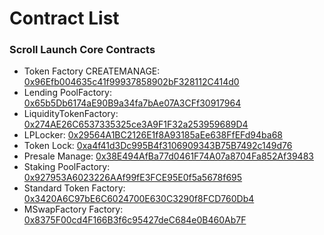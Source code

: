# Contract List

### Scroll Launch Core Contracts

- Token Factory CREATEMANAGE: [0x96Efb004635c41f99937858902bF328112C414d0](https://sepolia.scrollscan.com/address/0x96Efb004635c41f99937858902bF328112C414d0)
- Lending PoolFactory: [0x65b5Db6174aE90B9a34fa7bAe07A3CFf30917964](https://sepolia.scrollscan.com/address/0x65b5Db6174aE90B9a34fa7bAe07A3CFf30917964)
- LiquidityTokenFactory: [0x274AE26C6537335325ce3A9F1F32a253959689D4](https://sepolia.scrollscan.com/address/0x274AE26C6537335325ce3A9F1F32a253959689D4)
- LPLocker: [0x29564A1BC2126E1f8A93185aEe638FfEFd94ba68](https://sepolia.scrollscan.com/address/0x29564A1BC2126E1f8A93185aEe638FfEFd94ba68)
- Token Lock: [0xa4f41d3Dc995B4f3106909343B75B7492c149d76](https://sepolia.scrollscan.com/address/0xa4f41d3Dc995B4f3106909343B75B7492c149d76)
- Presale Manage: [0x38E494AfBa77d0461F74A07a8704Fa852Af39483](https://sepolia.scrollscan.com/address/0x38E494AfBa77d0461F74A07a8704Fa852Af39483)
- Staking PoolFactory: [0x927953A6023226AAf99fE3FCE95E0f5a5678f695](https://sepolia.scrollscan.com/address/0x927953A6023226AAf99fE3FCE95E0f5a5678f695)
- Standard Token Factory: [0x3420A6C97bE6C6024700E630C3290f8FCD760Db4](https://sepolia.scrollscan.com/address/0x3420A6C97bE6C6024700E630C3290f8FCD760Db4)
- MSwapFactory Factory: [0x8375F00cd4F166B3f6c95427deC684e0B460Ab7F](https://sepolia.scrollscan.com/address/0x8375F00cd4F166B3f6c95427deC684e0B460Ab7F)
